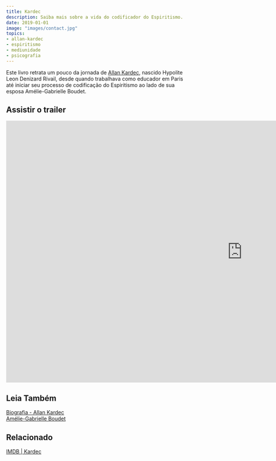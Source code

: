 ```yaml
---
title: Kardec
description: Saiba mais sobre a vida do codificador do Espiritismo.
date: 2019-01-01
image: "images/contact.jpg"
topics: 
- allan-kardec
- espiritismo
- mediunidade
- psicografia
---
```


Este livro retrata um pouco da jornada de [Allan Kardec](/bio/allan-kardec),
nascido Hypolite Leon Denizard Rivail, desde quando trabalhava como educador em
Paris até iniciar seu processo de codificação do Espiritismo ao lado de sua
esposa Amélie-Gabrielle Boudet.

## Assistir o trailer
<iframe width="1280" height="709" src="https://www.youtube.com/watch?v=S3Kz5btHNIw" frameborder="0" allow="accelerometer; autoplay; encrypted-media; gyroscope; picture-in-picture" allowfullscreen></iframe>

## Leia Também
[Biografia - Allan Kardec](/bio/allan-kardec)  
[Amélie-Gabrielle Boudet](/bio/amelie-boudet)  

## Relacionado
[IMDB | Kardec](https://www.imdb.com/title/tt9213932/)
